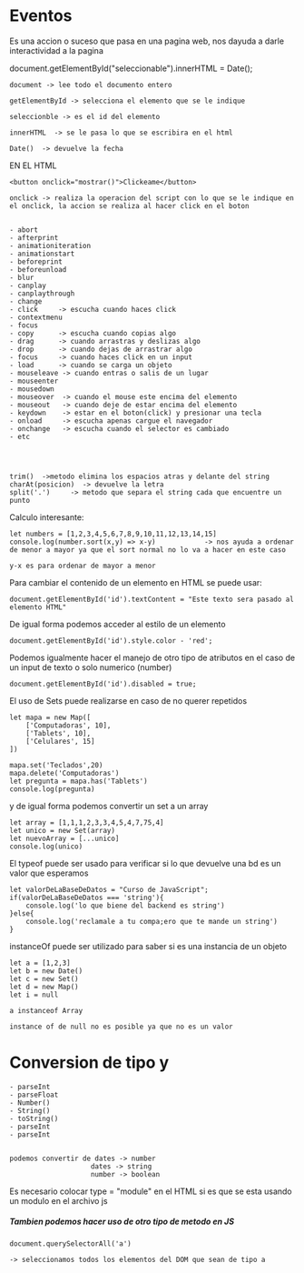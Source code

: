 # Eventos
Es una accion o suceso que pasa en una pagina web, nos dayuda a darle interactividad a la pagina

document.getElementById("seleccionable").innerHTML = Date();

    document -> lee todo el documento entero

    getElementById -> selecciona el elemento que se le indique

    seleccionble -> es el id del elemento

    innerHTML  -> se le pasa lo que se escribira en el html

    Date()  -> devuelve la fecha

EN EL HTML

    <button onclick="mostrar()">Clickeame</button>

    onclick -> realiza la operacion del script con lo que se le indique en el onclick, la accion se realiza al hacer click en el boton


    - abort
    - afterprint
    - animationiteration
    - animationstart 
    - beforeprint
    - beforeunload
    - blur
    - canplay
    - canplaythrough
    - change
    - click     -> escucha cuando haces click
    - contextmenu
    - focus
    - copy      -> escucha cuando copias algo
    - drag      -> cuando arrastras y deslizas algo
    - drop      -> cuando dejas de arrastrar algo
    - focus     -> cuando haces click en un input
    - load      -> cuando se carga un objeto
    - mouseleave -> cuando entras o salis de un lugar
    - mouseenter
    - mousedown
    - mouseover  -> cuando el mouse este encima del elemento
    - mouseout   -> cuando deje de estar encima del elemento
    - keydown    -> estar en el boton(click) y presionar una tecla 
    - onload     -> escucha apenas cargue el navegador
    - onchange   -> escucha cuando el selector es cambiado
    - etc




    trim()  ->metodo elimina los espacios atras y delante del string
    charAt(posicion)  -> devuelve la letra
    split('.')     -> metodo que separa el string cada que encuentre un punto








Calculo interesante:

    let numbers = [1,2,3,4,5,6,7,8,9,10,11,12,13,14,15]
    console.log(number.sort(x,y) => x-y)            -> nos ayuda a ordenar de menor a mayor ya que el sort normal no lo va a hacer en este caso

    y-x es para ordenar de mayor a menor



Para cambiar el contenido de un elemento en HTML se puede usar:

    document.getElementById('id').textContent = "Este texto sera pasado al elemento HTML"


De igual forma podemos acceder al estilo de un elemento

    document.getElementById('id').style.color - 'red';

Podemos igualmente hacer el manejo de otro tipo de atributos en el caso de un input de texto o solo numerico (number)

    document.getElementById('id').disabled = true;


El uso de Sets puede realizarse en caso de no querer repetidos

    let mapa = new Map([
        ['Computadoras', 10],
        ['Tablets', 10],
        ['Celulares', 15]
    ])

    mapa.set('Teclados',20)
    mapa.delete('Computadoras')
    let pregunta = mapa.has('Tablets')
    console.log(pregunta)

y de igual forma podemos convertir un set a un array

    let array = [1,1,1,2,3,3,4,5,4,7,75,4]
    let unico = new Set(array)
    let nuevoArray = [...unico]
    console.log(unico)



El typeof puede ser usado para verificar si lo que devuelve una bd es un valor que esperamos

    let valorDeLaBaseDeDatos = "Curso de JavaScript";
    if(valorDeLaBaseDeDatos === 'string'){
        console.log('lo que biene del backend es string')
    }else{
        console.log('reclamale a tu compa;ero que te mande un string')
    }



instanceOf puede ser utilizado para saber si es una instancia de un objeto

    let a = [1,2,3]
    let b = new Date()
    let c = new Set()
    let d = new Map()
    let i = null

    a instanceof Array

    instance of de null no es posible ya que no es un valor


# Conversion de tipo y 

    - parseInt
    - parseFloat
    - Number()
    - String()
    - toString()
    - parseInt
    - parseInt


    podemos convertir de dates -> number
                        dates -> string
                        number -> boolean



Es necesario colocar type = "module" en el HTML si es que se esta usando un modulo en el archivo js



##### Tambien podemos hacer uso de otro tipo de metodo en JS

    document.querySelectorAll('a')

    -> seleccionamos todos los elementos del DOM que sean de tipo a
